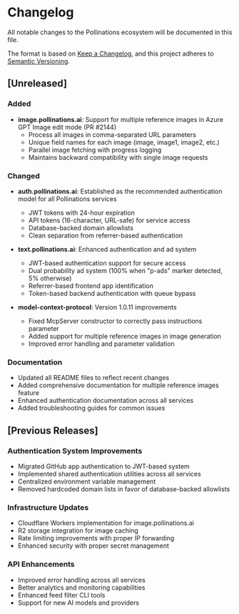 # Changelog

All notable changes to the Pollinations ecosystem will be documented in this file.

The format is based on [Keep a Changelog](https://keepachangelog.com/en/1.0.0/),
and this project adheres to [Semantic Versioning](https://semver.org/spec/v2.0.0.html).

## [Unreleased]

### Added
- **image.pollinations.ai**: Support for multiple reference images in Azure GPT Image edit mode (PR #2144)
  - Process all images in comma-separated URL parameters
  - Unique field names for each image (image, image1, image2, etc.)
  - Parallel image fetching with progress logging
  - Maintains backward compatibility with single image requests

### Changed
- **auth.pollinations.ai**: Established as the recommended authentication model for all Pollinations services
  - JWT tokens with 24-hour expiration
  - API tokens (16-character, URL-safe) for service access
  - Database-backed domain allowlists
  - Clean separation from referrer-based authentication

- **text.pollinations.ai**: Enhanced authentication and ad system
  - JWT-based authentication support for secure access
  - Dual probability ad system (100% when "p-ads" marker detected, 5% otherwise)
  - Referrer-based frontend app identification
  - Token-based backend authentication with queue bypass

- **model-context-protocol**: Version 1.0.11 improvements
  - Fixed McpServer constructor to correctly pass instructions parameter
  - Added support for multiple reference images in image generation
  - Improved error handling and parameter validation

### Documentation
- Updated all README files to reflect recent changes
- Added comprehensive documentation for multiple reference images feature
- Enhanced authentication documentation across all services
- Added troubleshooting guides for common issues

## [Previous Releases]

### Authentication System Improvements
- Migrated GitHub app authentication to JWT-based system
- Implemented shared authentication utilities across all services
- Centralized environment variable management
- Removed hardcoded domain lists in favor of database-backed allowlists

### Infrastructure Updates
- Cloudflare Workers implementation for image.pollinations.ai
- R2 storage integration for image caching
- Rate limiting improvements with proper IP forwarding
- Enhanced security with proper secret management

### API Enhancements
- Improved error handling across all services
- Better analytics and monitoring capabilities
- Enhanced feed filter CLI tools
- Support for new AI models and providers
